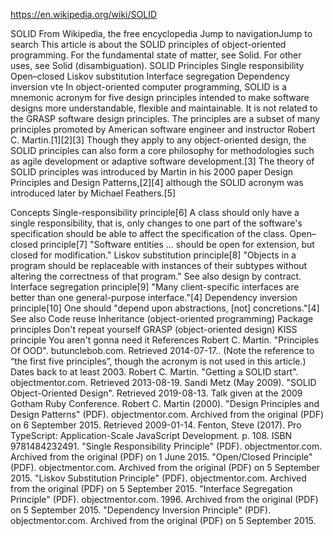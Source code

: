 https://en.wikipedia.org/wiki/SOLID

SOLID
From Wikipedia, the free encyclopedia
Jump to navigationJump to search
This article is about the SOLID principles of object-oriented programming. For the fundamental state of matter, see Solid. For other uses, see Solid (disambiguation).
SOLID
Principles
Single responsibility
Open–closed
Liskov substitution
Interface segregation
Dependency inversion
vte
In object-oriented computer programming, SOLID is a mnemonic acronym for five design principles intended to make software designs more understandable, flexible and maintainable. It is not related to the GRASP software design principles. The principles are a subset of many principles promoted by American software engineer and instructor Robert C. Martin.[1][2][3] Though they apply to any object-oriented design, the SOLID principles can also form a core philosophy for methodologies such as agile development or adaptive software development.[3] The theory of SOLID principles was introduced by Martin in his 2000 paper Design Principles and Design Patterns,[2][4] although the SOLID acronym was introduced later by Michael Feathers.[5]

Concepts
Single-responsibility principle[6]
A class should only have a single responsibility, that is, only changes to one part of the software's specification should be able to affect the specification of the class.
Open–closed principle[7]
"Software entities ... should be open for extension, but closed for modification."
Liskov substitution principle[8]
"Objects in a program should be replaceable with instances of their subtypes without altering the correctness of that program." See also design by contract.
Interface segregation principle[9]
"Many client-specific interfaces are better than one general-purpose interface."[4]
Dependency inversion principle[10]
One should "depend upon abstractions, [not] concretions."[4]
See also
Code reuse
Inheritance (object-oriented programming)
Package principles
Don't repeat yourself
GRASP (object-oriented design)
KISS principle
You aren't gonna need it
References
 Robert C. Martin. "Principles Of OOD". butunclebob.com. Retrieved 2014-07-17.. (Note the reference to “the first five principles”, though the acronym is not used in this article.) Dates back to at least 2003.
 Robert C. Martin. "Getting a SOLID start". objectmentor.com. Retrieved 2013-08-19.
 Sandi Metz (May 2009). "SOLID Object-Oriented Design". Retrieved 2019-08-13. Talk given at the 2009 Gotham Ruby Conference.
 Robert C. Martin (2000). "Design Principles and Design Patterns" (PDF). objectmentor.com. Archived from the original (PDF) on 6 September 2015. Retrieved 2009-01-14.
 Fenton, Steve (2017). Pro TypeScript: Application-Scale JavaScript Development. p. 108. ISBN 9781484232491.
 "Single Responsibility Principle" (PDF). objectmentor.com. Archived from the original (PDF) on 1 June 2015.
 "Open/Closed Principle" (PDF). objectmentor.com. Archived from the original (PDF) on 5 September 2015.
 "Liskov Substitution Principle" (PDF). objectmentor.com. Archived from the original (PDF) on 5 September 2015.
 "Interface Segregation Principle" (PDF). objectmentor.com. 1996. Archived from the original (PDF) on 5 September 2015.
 "Dependency Inversion Principle" (PDF). objectmentor.com. Archived from the original (PDF) on 5 September 2015.
